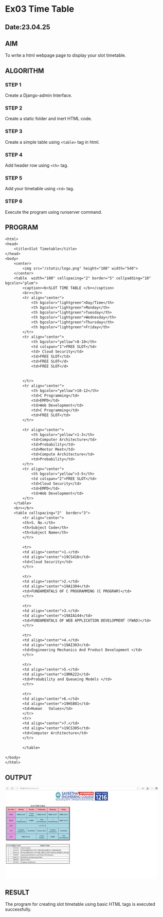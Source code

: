# Ex03 Time Table
## Date:23.04.25

## AIM
To write a html webpage page to display your slot timetable.

## ALGORITHM
### STEP 1
Create a Django-admin Interface.

### STEP 2
Create a static folder and inert HTML code.

### STEP 3
Create a simple table using ```<table>``` tag in html.

### STEP 4
Add header row using ```<th>``` tag.

### STEP 5
Add your timetable using ```<td>``` tag.

### STEP 6
Execute the program using runserver command.

## PROGRAM
```
<html>
<head>
    <title>Slot Timetable</title>
</head>
<body>
    <center>
        <img src="/static/logo.png" height="100" width="540">
    </center>
    <table  width="100" cellspacing="2" border="5" cellpadding="10" bgcolor="plum">
        <caption><b>SLOT TIME TABLE </b></caption>
        <br></br>
        <tr align="center">
            <th bgcolor="lightgreen">Day/Time</th>
            <th bgcolor="lightgreen">Monday</th>
            <th bgcolor="lightgreen">Tuesday</th>
            <th bgcolor="lightgreen">Wednesday</th>
            <th bgcolor="lightgreen">Thursday</th>
            <th bgcolor="lightgreen">Friday</th>
        </tr>
        <tr align="center">
            <th bgcolor="yellow">8-10</th>
            <td colspan="1">FREE SLOT</td>
            <td> Cloud Security</td>
            <td>FREE SLOT</td>
            <td>FREE SLOT</d>
            <td>FREE SLOT</d>


        </tr>
        <tr align="center">
            <th bgcolor="yellow">10-12</th>
            <td>C Programming</td>
            <td>EMPD</td>
            <td>Web Development</td>
            <td>C Programming</td>
            <td>FREE SLOT</td>
        </tr>

        <tr align="center">
            <th bgcolor="yellow">1-3</th>
            <td>Computer Architecture</td>
            <td>Probability</td>
            <td>Mentor Meet</td>
            <td>Compute Architecture</td>
            <td>Probability</td>
        </tr>
        <tr align="center">
            <th bgcolor="yellow">3-5</th>
            <td colspan="2">FREE SLOT</td>
            <td>Cloud Security</td>
            <td>EMPD</td>
            <td>Web Development</td>
        </tr>
    </table>
    <br></br>
    <table cellspacing="2"  border="3">
        <tr align="center">
        <th>S. No.</th>
        <th>Subject Code</th>
        <th>Subject Name</th>
        </tr>
        
        <tr>
        <td align="center">1.</td>
        <td align="center">19CS416</td>
        <td>Cloud Security</td>
        </tr>
        
        <tr>
        <td align="center">2.</td>
        <td align="center">19A1304</td>
        <td>FUNDAMENTALS OF C PROGRAMMING (C PROGRAM)</td>
        </tr>
        
        <tr>
        <td align="center">3.</td>
        <td align="center">19AIA144</td>
        <td>FUNDAMENTALS OF WEB APPLICATION DEVELOPMENT (FWAD)</td>
        </tr>
        
        <tr>
        <td align="center">4.</td>
        <td align="center">19AI303</td>
        <td>Engineering Mechanics And Product Development </td>
        </tr>
        
        <tr>
        <td align="center">5.</td>
        <td align="center">19MA222</td>
        <td>Probability and Queueing Models </td>
        </tr>
        
        <tr>
        <td align="center">6.</td>
        <td align="center">19HS801</td>
        <td>Human   Values</td>
        </tr>
        <tr>
        <td align="center">7.</td>
        <td align="center">19CS305</td>
        <td>Computer Architecture</td>
        </tr>

        </table>
        
</body>
</html>

```


## OUTPUT
![alt text](<Screenshot 2025-04-23 152700.png>)



## RESULT
The program for creating slot timetable using basic HTML tags is executed successfully.
